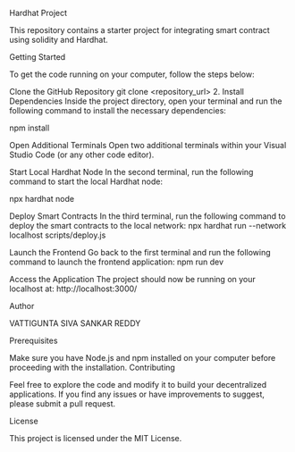 Hardhat Project

This repository contains a starter project for integrating smart contract using solidity and Hardhat.

Getting Started

To get the code running on your computer, follow the steps below:

Clone the GitHub Repository
git clone <repository_url> 2. Install Dependencies Inside the project directory, open your terminal and run the following command to install the necessary dependencies:

npm install

Open Additional Terminals Open two additional terminals within your Visual Studio Code (or any other code editor).

Start Local Hardhat Node In the second terminal, run the following command to start the local Hardhat node:

npx hardhat node

Deploy Smart Contracts In the third terminal, run the following command to deploy the smart contracts to the local network:
npx hardhat run --network localhost scripts/deploy.js

Launch the Frontend Go back to the first terminal and run the following command to launch the frontend application:
npm run dev

Access the Application The project should now be running on your localhost at:
http://localhost:3000/

Author

VATTIGUNTA SIVA SANKAR REDDY

Prerequisites

Make sure you have Node.js and npm installed on your computer before proceeding with the installation. Contributing

Feel free to explore the code and modify it to build your decentralized applications. If you find any issues or have improvements to suggest, please submit a pull request.

License

This project is licensed under the MIT License.
